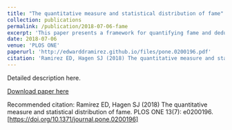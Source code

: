 ```yaml
---
title: "The quantitative measure and statistical distribution of fame"
collection: publications
permalink: /publication/2018-07-06-fame
excerpt: 'This paper presents a framework for quantifying fame and deducing a statistical distribution for it given a population and audience.'
date: 2018-07-06
venue: 'PLOS ONE'
paperurl: 'http://edwarddramirez.github.io/files/pone.0200196.pdf'
citation: 'Ramirez ED, Hagen SJ (2018) The quantitative measure and statistical distribution of fame. PLOS ONE 13(7): e0200196. https://doi.org/10.1371/journal.pone.0200196'
---
```

Detailed description here.

[Download paper here](pone.0200196.pdf)

Recommended citation: Ramirez ED, Hagen SJ (2018) The quantitative measure and statistical distribution of fame. PLOS ONE 13(7): e0200196. [https://doi.org/10.1371/journal.pone.0200196]
